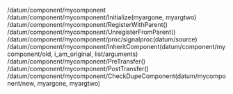 /datum/component/mycomponent
/datum/component/mycomponent/Initialize(myargone, myargtwo)
/datum/component/mycomponent/RegisterWithParent()
/datum/component/mycomponent/UnregisterFromParent()
/datum/component/mycomponent/proc/signalproc(datum/source)
/datum/component/mycomponent/InheritComponent(datum/component/mycomponent/old, i_am_original, list/arguments)
/datum/component/mycomponent/PreTransfer()
/datum/component/mycomponent/PostTransfer()
/datum/component/mycomponent/CheckDupeComponent(datum/mycomponent/new, myargone, myargtwo)
